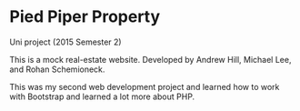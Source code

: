 # Pied Piper Property
Uni project (2015 Semester 2)

This is a mock real-estate website. Developed by Andrew Hill, Michael Lee, and Rohan Schemioneck.

This was my second web development project and learned how to work with Bootstrap and learned a lot more about PHP.
